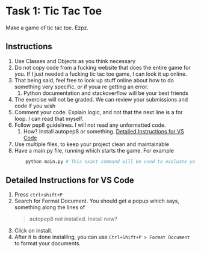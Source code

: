 # Task 1: Tic Tac Toe

Make a game of tic tac toe. Ezpz. 

## Instructions

1. Use Classes and Objects as you think necessary
2. Do not copy code from a fucking website that does the entire game for you. If I just needed a fucking tic tac toe game, I can look it up online.
3. That being said, feel free to look up stuff online about how to do something very specific, or if youa re getting an error. 
   1. Python documentation and stackoverflow will be your best friends
4. The exercise will not be graded. We can review your submissions and code if you wish
5. Comment your code. Explain logic, and not that the next line is a for loop. I can read that myself. 
7. Follow pep8 guidelines. I will not read any unformatted code.
   1. How? Install autopep8 or something. [Detailed Instructions for VS Code](#detailed-instructions-for-vs-code)
8. Use multiple files, to keep your project clean and maintainable
9. Have a main.py file, running which starts the game. For example
    ```sh
        python main.py # This exact command will be used to evaluate your submissions
    ```



## Detailed Instructions for VS Code
1. Press `ctrl+shift+P`
2. Search for Format Document. You should get a popup which says, something along the lines of 
   > autopep8 not installed. Install now? 
3. Click on install. 
4. After it is done installing, you can use `Ctrl+Shift+P > Format Document` to format your documents. 
